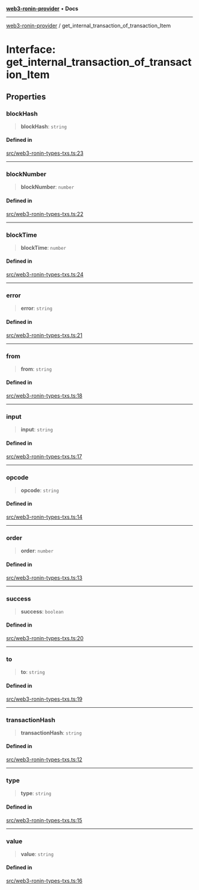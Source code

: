 [**web3-ronin-provider**](../README.md) • **Docs**

***

[web3-ronin-provider](../globals.md) / get\_internal\_transaction\_of\_transaction\_Item

# Interface: get\_internal\_transaction\_of\_transaction\_Item

## Properties

### blockHash

> **blockHash**: `string`

#### Defined in

[src/web3-ronin-types-txs.ts:23](https://github.com/chuacw/web3-ronin-provider/blob/746ea3f5b1cadd8ceeca40298f62b32897e1ae69/src/web3-ronin-types-txs.ts#L23)

***

### blockNumber

> **blockNumber**: `number`

#### Defined in

[src/web3-ronin-types-txs.ts:22](https://github.com/chuacw/web3-ronin-provider/blob/746ea3f5b1cadd8ceeca40298f62b32897e1ae69/src/web3-ronin-types-txs.ts#L22)

***

### blockTime

> **blockTime**: `number`

#### Defined in

[src/web3-ronin-types-txs.ts:24](https://github.com/chuacw/web3-ronin-provider/blob/746ea3f5b1cadd8ceeca40298f62b32897e1ae69/src/web3-ronin-types-txs.ts#L24)

***

### error

> **error**: `string`

#### Defined in

[src/web3-ronin-types-txs.ts:21](https://github.com/chuacw/web3-ronin-provider/blob/746ea3f5b1cadd8ceeca40298f62b32897e1ae69/src/web3-ronin-types-txs.ts#L21)

***

### from

> **from**: `string`

#### Defined in

[src/web3-ronin-types-txs.ts:18](https://github.com/chuacw/web3-ronin-provider/blob/746ea3f5b1cadd8ceeca40298f62b32897e1ae69/src/web3-ronin-types-txs.ts#L18)

***

### input

> **input**: `string`

#### Defined in

[src/web3-ronin-types-txs.ts:17](https://github.com/chuacw/web3-ronin-provider/blob/746ea3f5b1cadd8ceeca40298f62b32897e1ae69/src/web3-ronin-types-txs.ts#L17)

***

### opcode

> **opcode**: `string`

#### Defined in

[src/web3-ronin-types-txs.ts:14](https://github.com/chuacw/web3-ronin-provider/blob/746ea3f5b1cadd8ceeca40298f62b32897e1ae69/src/web3-ronin-types-txs.ts#L14)

***

### order

> **order**: `number`

#### Defined in

[src/web3-ronin-types-txs.ts:13](https://github.com/chuacw/web3-ronin-provider/blob/746ea3f5b1cadd8ceeca40298f62b32897e1ae69/src/web3-ronin-types-txs.ts#L13)

***

### success

> **success**: `boolean`

#### Defined in

[src/web3-ronin-types-txs.ts:20](https://github.com/chuacw/web3-ronin-provider/blob/746ea3f5b1cadd8ceeca40298f62b32897e1ae69/src/web3-ronin-types-txs.ts#L20)

***

### to

> **to**: `string`

#### Defined in

[src/web3-ronin-types-txs.ts:19](https://github.com/chuacw/web3-ronin-provider/blob/746ea3f5b1cadd8ceeca40298f62b32897e1ae69/src/web3-ronin-types-txs.ts#L19)

***

### transactionHash

> **transactionHash**: `string`

#### Defined in

[src/web3-ronin-types-txs.ts:12](https://github.com/chuacw/web3-ronin-provider/blob/746ea3f5b1cadd8ceeca40298f62b32897e1ae69/src/web3-ronin-types-txs.ts#L12)

***

### type

> **type**: `string`

#### Defined in

[src/web3-ronin-types-txs.ts:15](https://github.com/chuacw/web3-ronin-provider/blob/746ea3f5b1cadd8ceeca40298f62b32897e1ae69/src/web3-ronin-types-txs.ts#L15)

***

### value

> **value**: `string`

#### Defined in

[src/web3-ronin-types-txs.ts:16](https://github.com/chuacw/web3-ronin-provider/blob/746ea3f5b1cadd8ceeca40298f62b32897e1ae69/src/web3-ronin-types-txs.ts#L16)
